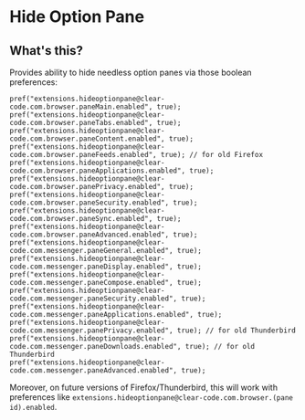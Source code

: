 # Hide Option Pane

## What's this?

Provides ability to hide needless option panes via those boolean preferences:

	pref("extensions.hideoptionpane@clear-code.com.browser.paneMain.enabled", true);
	pref("extensions.hideoptionpane@clear-code.com.browser.paneTabs.enabled", true);
	pref("extensions.hideoptionpane@clear-code.com.browser.paneContent.enabled", true);
	pref("extensions.hideoptionpane@clear-code.com.browser.paneFeeds.enabled", true); // for old Firefox
	pref("extensions.hideoptionpane@clear-code.com.browser.paneApplications.enabled", true);
	pref("extensions.hideoptionpane@clear-code.com.browser.panePrivacy.enabled", true);
	pref("extensions.hideoptionpane@clear-code.com.browser.paneSecurity.enabled", true);
	pref("extensions.hideoptionpane@clear-code.com.browser.paneSync.enabled", true);
	pref("extensions.hideoptionpane@clear-code.com.browser.paneAdvanced.enabled", true);
	pref("extensions.hideoptionpane@clear-code.com.messenger.paneGeneral.enabled", true);
	pref("extensions.hideoptionpane@clear-code.com.messenger.paneDisplay.enabled", true);
	pref("extensions.hideoptionpane@clear-code.com.messenger.paneCompose.enabled", true);
	pref("extensions.hideoptionpane@clear-code.com.messenger.paneSecurity.enabled", true);
	pref("extensions.hideoptionpane@clear-code.com.messenger.paneApplications.enabled", true);
	pref("extensions.hideoptionpane@clear-code.com.messenger.panePrivacy.enabled", true); // for old Thunderbird
	pref("extensions.hideoptionpane@clear-code.com.messenger.paneDownloads.enabled", true); // for old Thunderbird
	pref("extensions.hideoptionpane@clear-code.com.messenger.paneAdvanced.enabled", true);

Moreover, on future versions of Firefox/Thunderbird, this will work with preferences like `extensions.hideoptionpane@clear-code.com.browser.(pane id).enabled`.
